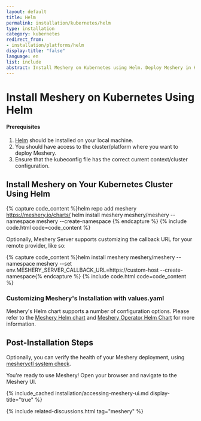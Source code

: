 ```yaml
---
layout: default
title: Helm
permalink: installation/kubernetes/helm
type: installation
category: kubernetes
redirect_from:
- installation/platforms/helm
display-title: "false"
language: en
list: include
abstract: Install Meshery on Kubernetes using Helm. Deploy Meshery in Kubernetes in-cluster.
---
```

# Install Meshery on Kubernetes Using Helm

<div class="prereqs"><h4>Prerequisites</h4>
<ol>
<li><a href="https://helm.sh/docs/intro/install/" class="meshery-light">Helm</a> should be installed on your local machine.</li>
<li>You should have access to the cluster/platform where you want to deploy Meshery.</li>
<li>Ensure that the kubeconfig file has the correct current context/cluster configuration.</li>
</ol>
</div>

## Install Meshery on Your Kubernetes Cluster Using Helm

{% capture code_content %}helm repo add meshery https://meshery.io/charts/
helm install meshery meshery/meshery --namespace meshery --create-namespace
{% endcapture %}
{% include code.html code=code_content %}

Optionally, Meshery Server supports customizing the callback URL for your remote provider, like so:

{% capture code_content %}helm install meshery meshery/meshery --namespace meshery --set env.MESHERY_SERVER_CALLBACK_URL=https://custom-host --create-namespace{% endcapture %}
{% include code.html code=code_content %}

### Customizing Meshery's Installation with values.yaml

Meshery's Helm chart supports a number of configuration options. Please refer to the [Meshery Helm chart](https://github.com/meshery/meshery/tree/master/install/kubernetes/helm/meshery#readme) and [Meshery Operator Helm Chart](https://github.com/meshery/meshery/tree/master/install/kubernetes/helm/meshery-operator#readme) for more information.

## Post-Installation Steps

Optionally, you can verify the health of your Meshery deployment, using <a href='/reference/mesheryctl/system/check'>mesheryctl system check</a>.

You're ready to use Meshery! Open your browser and navigate to the Meshery UI.

{% include_cached installation/accessing-meshery-ui.md display-title="true" %}

{% include related-discussions.html tag="meshery" %}
